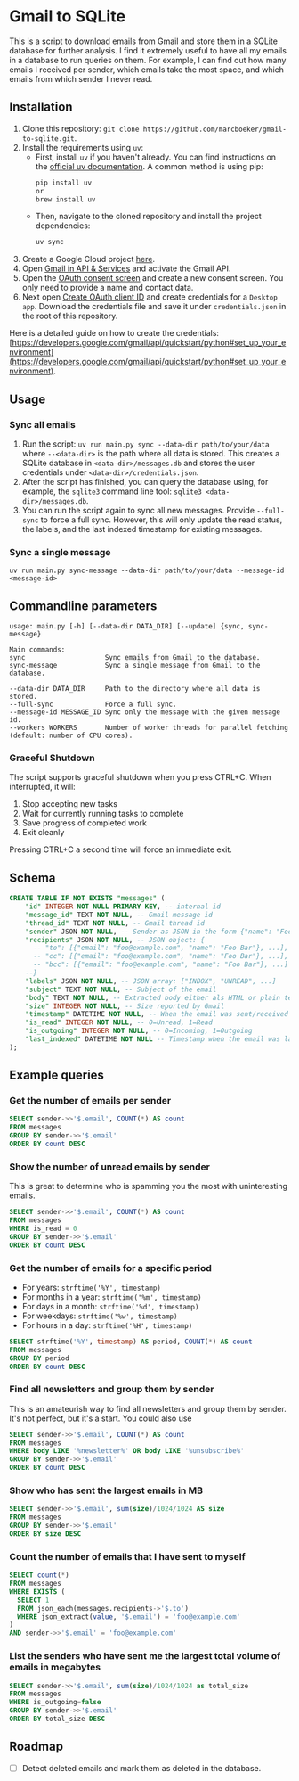 # Gmail to SQLite

This is a script to download emails from Gmail and store them in a SQLite database for further analysis. I find it extremely useful to have all my emails in a database to run queries on them. For example, I can find out how many emails I received per sender, which emails take the most space, and which emails from which sender I never read.

## Installation

1. Clone this repository: `git clone https://github.com/marcboeker/gmail-to-sqlite.git`.
2. Install the requirements using `uv`:
   - First, install `uv` if you haven't already. You can find instructions on the [official uv documentation](https://github.com/astral-sh/uv#installation). A common method is using pip:
     ```bash
     pip install uv
     or
     brew install uv
     ```
   - Then, navigate to the cloned repository and install the project dependencies:
     ```bash
     uv sync
     ```
3. Create a Google Cloud project [here](https://console.cloud.google.com/projectcreate).
4. Open [Gmail in API & Services](https://console.cloud.google.com/apis/library/gmail.googleapis.com) and activate the Gmail API.
5. Open the [OAuth consent screen](https://console.cloud.google.com/apis/credentials/consent) and create a new consent screen. You only need to provide a name and contact data.
6. Next open [Create OAuth client ID](https://console.cloud.google.com/apis/credentials/oauthclient) and create credentials for a `Desktop app`. Download the credentials file and save it under `credentials.json` in the root of this repository.

Here is a detailed guide on how to create the credentials: [https://developers.google.com/gmail/api/quickstart/python#set_up_your_environment](https://developers.google.com/gmail/api/quickstart/python#set_up_your_environment).

## Usage

### Sync all emails

1. Run the script: `uv run main.py sync --data-dir path/to/your/data` where `--<data-dir>` is the path where all data is stored. This creates a SQLite database in `<data-dir>/messages.db` and stores the user credentials under `<data-dir>/credentials.json`.
2. After the script has finished, you can query the database using, for example, the `sqlite3` command line tool: `sqlite3 <data-dir>/messages.db`.
3. You can run the script again to sync all new messages. Provide `--full-sync` to force a full sync. However, this will only update the read status, the labels, and the last indexed timestamp for existing messages.

### Sync a single message

`uv run main.py sync-message --data-dir path/to/your/data --message-id <message-id>`

## Commandline parameters

```
usage: main.py [-h] [--data-dir DATA_DIR] [--update] {sync, sync-message}

Main commands:
sync                    Sync emails from Gmail to the database.
sync-message            Sync a single message from Gmail to the database.

--data-dir DATA_DIR     Path to the directory where all data is stored.
--full-sync             Force a full sync.
--message-id MESSAGE_ID Sync only the message with the given message id.
--workers WORKERS       Number of worker threads for parallel fetching (default: number of CPU cores).
```

### Graceful Shutdown

The script supports graceful shutdown when you press CTRL+C. When interrupted, it will:

1. Stop accepting new tasks
2. Wait for currently running tasks to complete
3. Save progress of completed work
4. Exit cleanly

Pressing CTRL+C a second time will force an immediate exit.

## Schema

```sql
CREATE TABLE IF NOT EXISTS "messages" (
    "id" INTEGER NOT NULL PRIMARY KEY, -- internal id
    "message_id" TEXT NOT NULL, -- Gmail message id
    "thread_id" TEXT NOT NULL, -- Gmail thread id
    "sender" JSON NOT NULL, -- Sender as JSON in the form {"name": "Foo Bar", "email": "foo@example.com"}
    "recipients" JSON NOT NULL, -- JSON object: {
      -- "to": [{"email": "foo@example.com", "name": "Foo Bar"}, ...],
      -- "cc": [{"email": "foo@example.com", "name": "Foo Bar"}, ...],
      -- "bcc": [{"email": "foo@example.com", "name": "Foo Bar"}, ...]
    --}
    "labels" JSON NOT NULL, -- JSON array: ["INBOX", "UNREAD", ...]
    "subject" TEXT NOT NULL, -- Subject of the email
    "body" TEXT NOT NULL, -- Extracted body either als HTML or plain text
    "size" INTEGER NOT NULL, -- Size reported by Gmail
    "timestamp" DATETIME NOT NULL, -- When the email was sent/received
    "is_read" INTEGER NOT NULL, -- 0=Unread, 1=Read
    "is_outgoing" INTEGER NOT NULL, -- 0=Incoming, 1=Outgoing
    "last_indexed" DATETIME NOT NULL -- Timestamp when the email was last seen on the server
);
```

## Example queries

### Get the number of emails per sender

```sql
SELECT sender->>'$.email', COUNT(*) AS count
FROM messages
GROUP BY sender->>'$.email'
ORDER BY count DESC
```

### Show the number of unread emails by sender

This is great to determine who is spamming you the most with uninteresting emails.

```sql
SELECT sender->>'$.email', COUNT(*) AS count
FROM messages
WHERE is_read = 0
GROUP BY sender->>'$.email'
ORDER BY count DESC
```

### Get the number of emails for a specific period

- For years: `strftime('%Y', timestamp)`
- For months in a year: `strftime('%m', timestamp)`
- For days in a month: `strftime('%d', timestamp)`
- For weekdays: `strftime('%w', timestamp)`
- For hours in a day: `strftime('%H', timestamp)`

```sql
SELECT strftime('%Y', timestamp) AS period, COUNT(*) AS count
FROM messages
GROUP BY period
ORDER BY count DESC
```

### Find all newsletters and group them by sender

This is an amateurish way to find all newsletters and group them by sender. It's not perfect, but it's a start. You could also use

```sql
SELECT sender->>'$.email', COUNT(*) AS count
FROM messages
WHERE body LIKE '%newsletter%' OR body LIKE '%unsubscribe%'
GROUP BY sender->>'$.email'
ORDER BY count DESC
```

### Show who has sent the largest emails in MB

```sql
SELECT sender->>'$.email', sum(size)/1024/1024 AS size
FROM messages
GROUP BY sender->>'$.email'
ORDER BY size DESC
```

### Count the number of emails that I have sent to myself

```sql
SELECT count(*)
FROM messages
WHERE EXISTS (
  SELECT 1
  FROM json_each(messages.recipients->'$.to')
  WHERE json_extract(value, '$.email') = 'foo@example.com'
)
AND sender->>'$.email' = 'foo@example.com'
```

### List the senders who have sent me the largest total volume of emails in megabytes

```sql
SELECT sender->>'$.email', sum(size)/1024/1024 as total_size
FROM messages
WHERE is_outgoing=false
GROUP BY sender->>'$.email'
ORDER BY total_size DESC
```

## Roadmap

- [ ] Detect deleted emails and mark them as deleted in the database.
